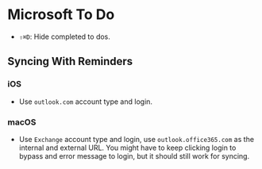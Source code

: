 # Microsoft To Do

- `⇧⌘D`: Hide completed to dos.

## Syncing With Reminders

### iOS

- Use `outlook.com` account type and login.

### macOS

- Use `Exchange` account type and login, use `outlook.office365.com` as the internal and external URL. You might have to keep clicking login to bypass and error message to login, but it should still work for syncing.
